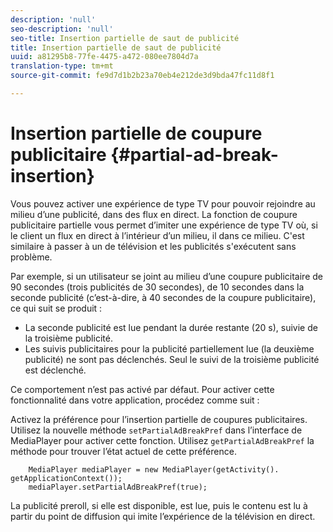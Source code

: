 ```yaml
---
description: 'null'
seo-description: 'null'
seo-title: Insertion partielle de saut de publicité
title: Insertion partielle de saut de publicité
uuid: a81295b8-77fe-4475-a472-080ee7804d7a
translation-type: tm+mt
source-git-commit: fe9d7d1b2b23a70eb4e212de3d9bda47fc11d8f1

---
```



# Insertion partielle de coupure publicitaire {#partial-ad-break-insertion}

Vous pouvez activer une expérience de type TV pour pouvoir rejoindre au milieu d’une publicité, dans des flux en direct. La fonction de coupure publicitaire partielle vous permet d’imiter une expérience de type TV où, si le client  un flux en direct à l’intérieur d’un milieu, il  dans ce milieu. C&#39;est similaire à passer à un de télévision et les publicités s&#39;exécutent sans problème.

Par exemple, si un utilisateur se joint au milieu d’une coupure publicitaire de 90 secondes (trois publicités de 30 secondes), de 10 secondes dans la seconde publicité (c’est-à-dire, à 40 secondes de la coupure publicitaire), ce qui suit se produit :

* La seconde publicité est lue pendant la durée restante (20 s), suivie de la troisième publicité.
* Les suivis publicitaires pour la publicité partiellement lue (la deuxième publicité) ne sont pas déclenchés. Seul le suivi de la troisième publicité est déclenché.

Ce comportement n’est pas activé par défaut. Pour activer cette fonctionnalité dans votre application, procédez comme suit :

Activez la préférence pour l’insertion partielle de coupures publicitaires. Utilisez la nouvelle méthode `setPartialAdBreakPref` dans l’interface de MediaPlayer pour activer cette fonction. Utilisez `getPartialAdBreakPref` la méthode pour trouver l’état actuel de cette préférence.

```
    MediaPlayer mediaPlayer = new MediaPlayer(getActivity(). getApplicationContext()); 
    mediaPlayer.setPartialAdBreakPref(true);
```

La publicité preroll, si elle est disponible, est lue, puis le contenu est lu à partir du point de diffusion qui imite l’expérience de la télévision en direct.
